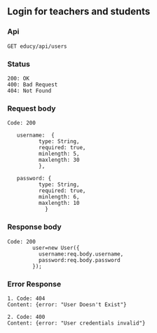 ## Login for teachers and students

### Api
```
GET educy/api/users
```

### Status
```
200: OK
400: Bad Request
404: Not Found
```

### Request body
```
Code: 200

   username:  {
          type: String,
          required: true,
          minlength: 5,
          maxlength: 30
          },
  
   password: {
          type: String,
          required: true,
          minlength: 6,
          maxlength: 10
            }
```

### Response body
```
Code: 200
        user=new User({
          username:req.body.username,
          password:req.body.password
        });
```

### Error Response

```
1. Code: 404
Content: {error: "User Doesn't Exist"}

2. Code: 400
Content: {error: "User credentials invalid"}

```

